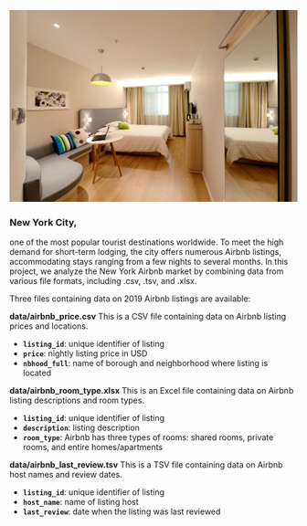![image](https://github.com/mynameisfho/My-Data-Analyst-Portofolio/blob/main/Analyzing%20Airbnb%20Market%20Trends/hotel.jpg)

### New York City, 
one of the most popular tourist destinations worldwide. To meet the high demand for short-term lodging, the city offers numerous Airbnb listings, accommodating stays ranging from a few nights to several months. In this project, we analyze the New York Airbnb market by combining data from various file formats, including .csv, .tsv, and .xlsx.

Three files containing data on 2019 Airbnb listings are available:

**data/airbnb_price.csv**
This is a CSV file containing data on Airbnb listing prices and locations.
- **`listing_id`**: unique identifier of listing
- **`price`**: nightly listing price in USD
- **`nbhood_full`**: name of borough and neighborhood where listing is located

**data/airbnb_room_type.xlsx**
This is an Excel file containing data on Airbnb listing descriptions and room types.
- **`listing_id`**: unique identifier of listing
- **`description`**: listing description
- **`room_type`**: Airbnb has three types of rooms: shared rooms, private rooms, and entire homes/apartments

**data/airbnb_last_review.tsv**
This is a TSV file containing data on Airbnb host names and review dates.
- **`listing_id`**: unique identifier of listing
- **`host_name`**: name of listing host
- **`last_review`**: date when the listing was last reviewed